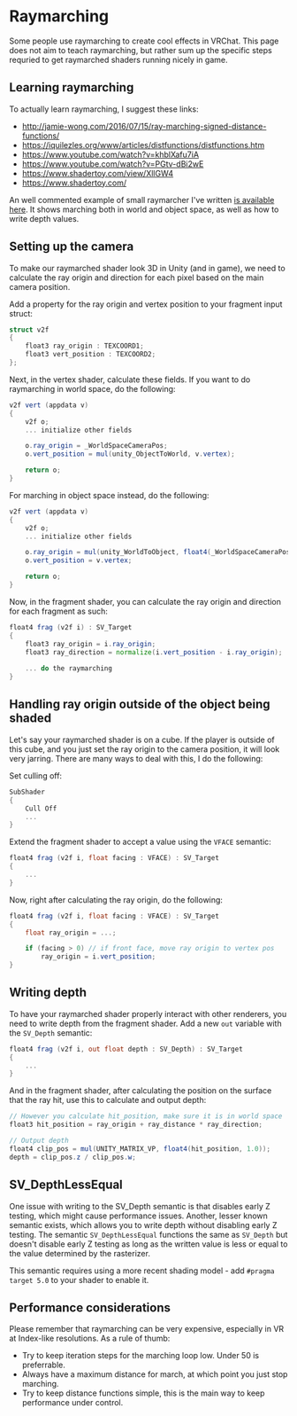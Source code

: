 # Raymarching
Some people use raymarching to create cool effects in VRChat. This page does not aim to teach raymarching, but rather sum up the specific steps requried to get raymarched shaders running nicely in game.

## Learning raymarching
To actually learn raymarching, I suggest these links:
- http://jamie-wong.com/2016/07/15/ray-marching-signed-distance-functions/
- https://iquilezles.org/www/articles/distfunctions/distfunctions.htm
- https://www.youtube.com/watch?v=khblXafu7iA
- https://www.youtube.com/watch?v=PGtv-dBi2wE
- https://www.shadertoy.com/view/XllGW4
- https://www.shadertoy.com/

An well commented example of small raymarcher I've written [is available here](https://github.com/pema99/shader-knowledge/blob/main/attachments/RaymarchingExample.shader). It shows marching both in world and object space, as well as how to write depth values.

## Setting up the camera
To make our raymarched shader look 3D in Unity (and in game), we need to calculate the ray origin and direction for each pixel based on the main camera position.

Add a property for the ray origin and vertex position to your fragment input struct:
```glsl
struct v2f
{
    float3 ray_origin : TEXCOORD1;
    float3 vert_position : TEXCOORD2;
};
```

Next, in the vertex shader, calculate these fields. If you want to do raymarching in world space, do the following:
```glsl
v2f vert (appdata v)
{
    v2f o;
    ... initialize other fields

    o.ray_origin = _WorldSpaceCameraPos;
    o.vert_position = mul(unity_ObjectToWorld, v.vertex);

    return o;
}
```
For marching in object space instead, do the following:
```glsl
v2f vert (appdata v)
{
    v2f o;
    ... initialize other fields

    o.ray_origin = mul(unity_WorldToObject, float4(_WorldSpaceCameraPos, 1));
    o.vert_position = v.vertex;

    return o;
}
```

Now, in the fragment shader, you can calculate the ray origin and direction for each fragment as such:

```glsl
float4 frag (v2f i) : SV_Target
{
    float3 ray_origin = i.ray_origin;
    float3 ray_direction = normalize(i.vert_position - i.ray_origin);
    
    ... do the raymarching
}
```

## Handling ray origin outside of the object being shaded
Let's say your raymarched shader is on a cube. If the player is outside of this cube, and you just set the ray origin to the camera position, it will look very jarring. There are many ways to deal with this, I do the following:

Set culling off:
```glsl
SubShader
{
    Cull Off
    ...
}
```

Extend the fragment shader to accept a value using the `VFACE` semantic:
```glsl
float4 frag (v2f i, float facing : VFACE) : SV_Target
{
    ...
}
```

Now, right after calculating the ray origin, do the following:
```glsl
float4 frag (v2f i, float facing : VFACE) : SV_Target
{
    float ray_origin = ...;

    if (facing > 0) // if front face, move ray origin to vertex pos
        ray_origin = i.vert_position;
}
```

## Writing depth
To have your raymarched shader properly interact with other renderers, you need to write depth from the fragment shader. Add a new `out` variable with the `SV_Depth` semantic:

```glsl
float4 frag (v2f i, out float depth : SV_Depth) : SV_Target
{
    ...
}
```

And in the fragment shader, after calculating the position on the surface that the ray hit, use this to calculate and output depth:

```glsl
// However you calculate hit_position, make sure it is in world space
float3 hit_position = ray_origin + ray_distance * ray_direction;

// Output depth
float4 clip_pos = mul(UNITY_MATRIX_VP, float4(hit_position, 1.0));
depth = clip_pos.z / clip_pos.w;
```

## SV_DepthLessEqual
One issue with writing to the SV_Depth semantic is that disables early Z testing, which might cause performance issues. Another, lesser known semantic exists, which allows you to write depth without disabling early Z testing. The semantic `SV_DepthLessEqual` functions the same as `SV_Depth` but doesn't disable early Z testing as long as the written value is less or equal to the value determined by the rasterizer.

This semantic requires using a more recent shading model - add `#pragma target 5.0` to your shader to enable it.

## Performance considerations
Please remember that raymarching can be very expensive, especially in VR at Index-like resolutions. As a rule of thumb:

- Try to keep iteration steps for the marching loop low. Under 50 is preferrable.
- Always have a maximum distance for march, at which point you just stop marching.
- Try to keep distance functions simple, this is the main way to keep performance under control.
